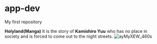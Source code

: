# app-dev
My first repository

**Holyland(Manga)**
 It is the story of **Kamishiro Yuu** who has no place in society and is forced to come out to the night streets.
![ayMyXEW_460s](https://user-images.githubusercontent.com/120265513/206862452-4eb9dc33-6f5e-47f5-8aaa-36fb369bf529.jpg)
